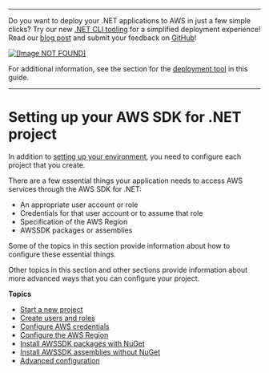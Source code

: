 --------

Do you want to deploy your \.NET applications to AWS in just a few simple clicks? Try our new [\.NET CLI tooling](https://www.nuget.org/packages/AWS.Deploy.CLI/) for a simplified deployment experience\! Read our [blog post](https://aws.amazon.com/blogs/developer/reimagining-the-aws-net-deployment-experience/) and submit your feedback on [GitHub](https://github.com/aws/aws-dotnet-deploy)\!

 [ ![\[Image NOT FOUND\]](http://docs.aws.amazon.com/sdk-for-net/v3/developer-guide/images/BannerButton.png) ](https://github.com/aws/aws-dotnet-deploy/)

For additional information, see the section for the [deployment tool](https://docs.aws.amazon.com/sdk-for-net/v3/developer-guide/deployment-tool.html) in this guide\.

--------

# Setting up your AWS SDK for \.NET project<a name="net-dg-config"></a>

In addition to [setting up your environment](net-dg-setup.md), you need to configure each project that you create\.

There are a few essential things your application needs to access AWS services through the AWS SDK for \.NET:
+ An appropriate user account or role
+ Credentials for that user account or to assume that role
+ Specification of the AWS Region
+ AWSSDK packages or assemblies

Some of the topics in this section provide information about how to configure these essential things\.

Other topics in this section and other sections provide information about more advanced ways that you can configure your project\.

**Topics**
+ [Start a new project](net-dg-start-new-project.md)
+ [Create users and roles](net-dg-users-roles.md)
+ [Configure AWS credentials](net-dg-config-creds.md)
+ [Configure the AWS Region](net-dg-region-selection.md)
+ [Install AWSSDK packages with NuGet](net-dg-install-assemblies.md)
+ [Install AWSSDK assemblies without NuGet](net-dg-install-without-nuget.md)
+ [Advanced configuration](net-dg-advanced-config.md)